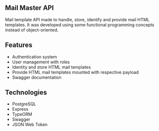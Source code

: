 ## Mail Master API
Mail template API made to handle, store, identify and provide mail HTML templates. It was developed using some functional programming concepts instead of object-oriented.

## Features
* Authentication system
* User management with roles
* Identity and store HTML mail templates
* Provide HTML mail templates mounted with respective payload
* Swagger documentation

## Technologies
* PostgreSQL
* Express
* TypeORM
* Swagger
* JSON Web Token

